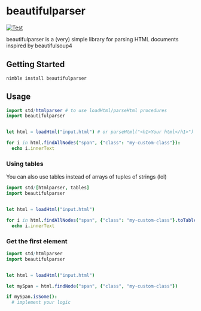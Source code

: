# beautifulparser

[![Test](https://github.com/TelegramXPlus/beautifulparser/actions/workflows/test.yml/badge.svg)](https://github.com/TelegramXPlus/beautifulparser/actions/workflows/test.yml)

beautifulparser is a (very) simple library for parsing HTML documents inspired by beautifulsoup4

## Getting Started
```
nimble install beautifulparser
```

## Usage
```nim
import std/htmlparser # to use loadHtml/parseHtml procedures
import beautifulparser


let html = loadHtml("input.html") # or parseHtml("<h1>Your html</h1>")

for i in html.findAllNodes("span", {"class": "my-custom-class"}):
  echo i.innerText

```

### Using tables
You can also use tables instead of arrays of tuples of strings (lol)
```nim
import std/[htmlparser, tables]
import beautifulparser


let html = loadHtml("input.html")

for i in html.findAllNodes("span", {"class": "my-custom-class"}.toTable()):
  echo i.innerText
```


### Get the first element
```nim
import std/htmlparser
import beautifulparser


let html = loadHtml("input.html")

let mySpan = html.findNode("span", {"class", "my-custom-class"})

if mySpan.isSome():
  # implement your logic
```